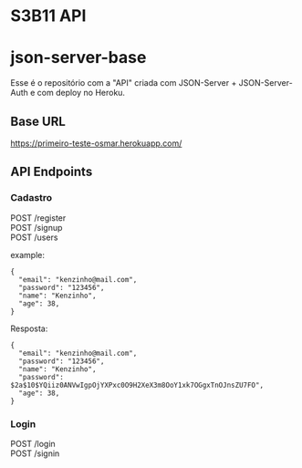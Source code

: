 # S3B11 API

# json-server-base

Esse é o repositório com a "API" criada com JSON-Server + JSON-Server-Auth e com deploy no Heroku.

## Base URL

https://primeiro-teste-osmar.herokuapp.com/

## API Endpoints

### Cadastro

POST /register <br/>
POST /signup <br/>
POST /users

example:

```
{
  "email": "kenzinho@mail.com",
  "password": "123456",
  "name": "Kenzinho",
  "age": 38,
}
```

Resposta:

```
{
  "email": "kenzinho@mail.com",
  "password": "123456",
  "name": "Kenzinho",
  "password": $2a$10$YQiiz0ANVwIgpOjYXPxc0O9H2XeX3m8OoY1xk7OGgxTnOJnsZU7FO",
  "age": 38,
}
```

### Login

POST /login <br/>
POST /signin
```
